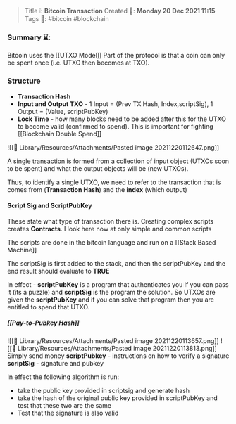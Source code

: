 > Title ❕: **Bitcoin Transaction**
> Created 📅: **Monday 20 Dec 2021 11:15**
  Tags 📎: #bitcoin #blockchain 

### Summary ⌛:
Bitcoin uses the [[UTXO Model]]
Part of the protocol is that a coin can only be spent once (i.e. UTXO then becomes at TXO).

### Structure
- **Transaction Hash**
- **Input and Output TXO** - 1 Input = (Prev TX Hash, Index,scriptSig), 1 Output = (Value, scriptPubKey)
- **Lock Time** - how many blocks need to be added after this for the UTXO to become valid (confirmed to spend). This is important for fighting [[Blockchain Double Spend]]


![[📒 Library/Resources/Attachments/Pasted image 20211220112647.png]]


A single transaction is formed from a collection of input object (UTXOs soon to be spent) and what the output objects will be (new UTXOs).

Thus, to identify a single UTXO, we need to refer to the transaction that is comes from (**Transaction Hash**) and the **index** (which output)

#### Script Sig and ScriptPubKey
These state what type of transaction there is. Creating complex scripts creates **Contracts**. I look here now at only simple and common scripts

The scripts are done in the bitcoin language and run on a [[Stack Based Machine]]

The scriptSig is first added to the stack, and then the scriptPubKey and the end result should evaluate to **TRUE**

In effect - **scriptPubKey** is a program that authenticates you if you can pass it (its a puzzle) and **scriptSig** is the program the solution. So UTXOs are given the **scriptPubKey** and if you can solve that program then you are entitled to spend that UTXO.

##### [[Pay-to-Pubkey Hash]]
![[📒 Library/Resources/Attachments/Pasted image 20211220113657.png]]
![[📒 Library/Resources/Attachments/Pasted image 20211220113813.png]]
Simply send money
**scriptPubkey** - instructions on how to verify a signature
**scriptSig** - signature and pubkey

In effect the following algorithm is run:
- take the public key provided in scriptsig and generate hash
- take the hash of the original public key provided in scriptPubKey and test that these two are the same
- Test that the signature is also valid
